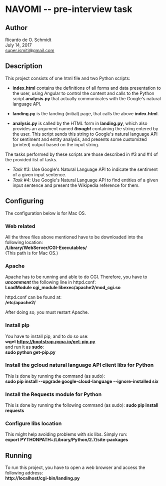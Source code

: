 # NAVOMI -- pre-interview task

## Author

Ricardo de O. Schmidt  
July 14, 2017  
super.ismiti@gmail.com


## Description

This project consists of one html file and two Python scripts:

* __index.html__ contains the definitions of all forms and data presentation to
  the user, using Angular to control the content and calls to the Python script
  __analysis.py__ that actually communicates with the Google's natural language API.

* __landing.py__ is the landing (initial) page, that calls the above
  __index.html__.

* __analysis.py__ is called by the HTML form in __landing.py__, which also
provides an argument named *__thought__* containing the string entered by the
user. This script sends this string to Google's natural language API for
sentiment and entity analysis, and presents some customized (printed) output
based on the input string.

The tasks performed by these scripts are those described in #3 and #4 of the
provided list of tasks.  
* _Task #3_: Use Google's Natural Language API to indicate the sentiment of a
  given input sentence.  
* _Task #4_: Use Google's Natural Language API to find entities of a given input
  sentence and present the Wikipedia reference for them.

## Configuring

The configuration below is for Mac OS.

### Web related

All the three files above mentioned have to be downloaded into the following
location:  
<b>/Library/WebServer/CGI-Executables/</b>  
(This path is for Mac OS.)

### Apache

Apache has to be running and able to do CGI. Therefore, you have to *__uncomment__*
the following line in httpd.conf:  
<b>LoadModule cgi_module libexec/apache2/mod_cgi.so</b>

httpd.conf can be found at:  
<b>/etc/apache2/</b>

After doing so, you must restart Apache.

### Install pip

You have to install pip, and to do so use:  
<b>wget https://bootstrap.pypa.io/get-pip.py</b>  
and run it as __sudo__:  
<b>sudo python get-pip.py</b>

### Install the gcloud natural language API client libs for Python

This is done by running the command (as sudo):  
<b>sudo pip install --upgrade google-cloud-language --ignore-installed six</b>

### Install the Requests module for Python

This is done by running the following command (as sudo):
<b> sudo pip install requests</b>

### Configure libs location

This might help avoiding problems with six libs. Simply run:  
<b>export PYTHONPATH=/Library/Python/2.7/site-packages</b>


## Running

To run this project, you have to open a web browser and access the following
address:  
<b>http://localhost/cgi-bin/landing.py</b>

